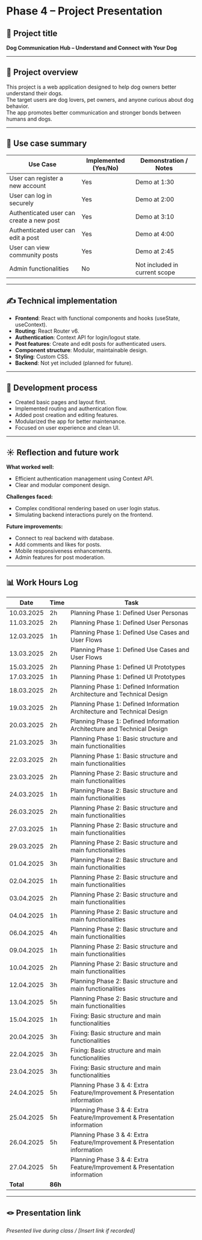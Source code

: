 # Phase 4 – Project Presentation

## 🎯 Project title

**Dog Communication Hub – Understand and Connect with Your Dog**

---

## 📝 Project overview

This project is a web application designed to help dog owners better understand their dogs.  
The target users are dog lovers, pet owners, and anyone curious about dog behavior.  
The app promotes better communication and stronger bonds between humans and dogs.

---

## 📌 Use case summary

| Use Case | Implemented (Yes/No) | Demonstration / Notes |
|----------|----------------------|------------------------|
| User can register a new account | Yes | Demo at 1:30 |
| User can log in securely | Yes | Demo at 2:00 |
| Authenticated user can create a new post | Yes | Demo at 3:10 |
| Authenticated user can edit a post | Yes | Demo at 4:00 |
| User can view community posts | Yes | Demo at 2:45 |
| Admin functionalities | No | Not included in current scope |

---

## ✍️ Technical implementation

- **Frontend**: React with functional components and hooks (useState, useContext).
- **Routing**: React Router v6.
- **Authentication**: Context API for login/logout state.
- **Post features**: Create and edit posts for authenticated users.
- **Component structure**: Modular, maintainable design.
- **Styling**: Custom CSS.
- **Backend**: Not yet included (planned for future).

---

## 🚂 Development process

- Created basic pages and layout first.
- Implemented routing and authentication flow.
- Added post creation and editing features.
- Modularized the app for better maintenance.
- Focused on user experience and clean UI.

---

## ☀️ Reflection and future work

**What worked well:**  
- Efficient authentication management using Context API.  
- Clear and modular component design.  

**Challenges faced:**  
- Complex conditional rendering based on user login status.  
- Simulating backend interactions purely on the frontend.

**Future improvements:**  
- Connect to real backend with database.  
- Add comments and likes for posts.  
- Mobile responsiveness enhancements.  
- Admin features for post moderation.

---

## 📊 Work Hours Log

| Date       | Time | Task                                |
|------------|------|-------------------------------------|
| 10.03.2025 | 2h   | Planning Phase 1: Defined User Personas |
| 11.03.2025 | 2h   | Planning Phase 1: Defined User Personas |
| 12.03.2025 | 1h   | Planning Phase 1: Defined Use Cases and User Flows |
| 13.03.2025 | 2h   | Planning Phase 1: Defined Use Cases and User Flows |
| 15.03.2025 | 2h   | Planning Phase 1: Defined UI Prototypes |
| 17.03.2025 | 1h   | Planning Phase 1: Defined UI Prototypes |
| 18.03.2025 | 2h   | Planning Phase 1: Defined Information Architecture and Technical Design |
| 19.03.2025 | 2h   | Planning Phase 1: Defined Information Architecture and Technical Design |
| 20.03.2025 | 2h   | Planning Phase 1: Defined Information Architecture and Technical Design |
| 21.03.2025 | 3h   | Planning Phase 1: Basic structure and main functionalities |
| 22.03.2025 | 2h   | Planning Phase 1: Basic structure and main functionalities |
| 23.03.2025 | 2h   | Planning Phase 2: Basic structure and main functionalities |
| 24.03.2025 | 1h   | Planning Phase 2: Basic structure and main functionalities |
| 26.03.2025 | 2h   | Planning Phase 2: Basic structure and main functionalities |
| 27.03.2025 | 1h   | Planning Phase 2: Basic structure and main functionalities |
| 29.03.2025 | 2h   | Planning Phase 2: Basic structure and main functionalities |
| 01.04.2025 | 3h   | Planning Phase 2: Basic structure and main functionalities |
| 02.04.2025 | 1h   | Planning Phase 2: Basic structure and main functionalities |
| 03.04.2025 | 2h   | Planning Phase 2: Basic structure and main functionalities |
| 04.04.2025 | 1h   | Planning Phase 2: Basic structure and main functionalities |
| 06.04.2025 | 4h   | Planning Phase 2: Basic structure and main functionalities |
| 09.04.2025 | 1h   | Planning Phase 2: Basic structure and main functionalities |
| 10.04.2025 | 2h   | Planning Phase 2: Basic structure and main functionalities |
| 12.04.2025 | 3h   | Planning Phase 2: Basic structure and main functionalities |
| 13.04.2025 | 5h   | Planning Phase 2: Basic structure and main functionalities |
| 15.04.2025 | 1h   | Fixing: Basic structure and main functionalities |
| 20.04.2025 | 3h   | Fixing: Basic structure and main functionalities |
| 22.04.2025 | 3h   | Fixing: Basic structure and main functionalities |
| 23.04.2025 | 3h   | Fixing: Basic structure and main functionalities |
| 24.04.2025 | 5h   | Planning Phase 3 & 4: Extra Feature/Improvement & Presentation information |
| 25.04.2025 | 5h   | Planning Phase 3 & 4: Extra Feature/Improvement & Presentation information |
| 26.04.2025 | 5h   | Planning Phase 3 & 4: Extra Feature/Improvement & Presentation information |
| 27.04.2025 | 5h   | Planning Phase 3 & 4: Extra Feature/Improvement & Presentation information |
| **Total**  | **86h** | |

---

## 🪢 Presentation link

_Presented live during class / [Insert link if recorded]_

